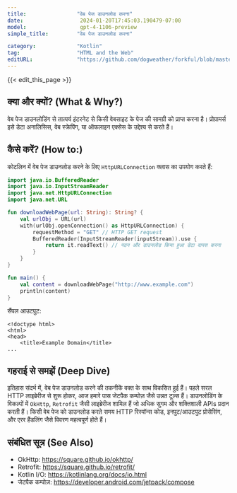 ```yaml
---
title:                "वेब पेज डाउनलोड करना"
date:                  2024-01-20T17:45:03.190479-07:00
model:                 gpt-4-1106-preview
simple_title:         "वेब पेज डाउनलोड करना"

category:             "Kotlin"
tag:                  "HTML and the Web"
editURL:              "https://github.com/dogweather/forkful/blob/master/content/hi/kotlin/downloading-a-web-page.md"
---
```


{{< edit_this_page >}}

## क्या और क्यों? (What & Why?)
वेब पेज डाउनलोडिंग से तात्पर्य इंटरनेट से किसी वेबसाइट के पेज की सामग्री को प्राप्त करना है। प्रोग्रामर्स इसे डेटा अनालिसिस, वेब स्क्रेपिंग, या ऑफलाइन एक्सेस के उद्देश्य से करते हैं।

## कैसे करें? (How to:)
कोटलिन में वेब पेज डाउनलोड करने के लिए `HttpURLConnection` क्लास का उपयोग करते हैं:

```Kotlin
import java.io.BufferedReader
import java.io.InputStreamReader
import java.net.HttpURLConnection
import java.net.URL

fun downloadWebPage(url: String): String? {
    val urlObj = URL(url)
    with(urlObj.openConnection() as HttpURLConnection) {
        requestMethod = "GET" // HTTP GET request
        BufferedReader(InputStreamReader(inputStream)).use {
            return it.readText() // पठन और डाउनलोड किया हुआ डेटा वापस करना
        }
    }
}

fun main() {
    val content = downloadWebPage("http://www.example.com")
    println(content)
}
```

सैंपल आउटपुट:
```
<!doctype html>
<html>
<head>
    <title>Example Domain</title>
...
```

## गहराई से समझें (Deep Dive)
इतिहास संदर्भ में, वेब पेज डाउनलोड करने की तकनीकें वक्त के साथ विकसित हुई हैं। पहले सरल HTTP लाइब्रेरीज से शुरू होकर, आज हमारे पास जेटपैक कम्पोज़ जैसे उन्नत टूल्स हैं। डाउनलोडिंग के विकल्पों में `OkHttp`, `Retrofit` जैसी लाइब्रेरीज शामिल हैं जो अधिक सुगम और शक्तिशाली APIs प्रदान करती हैं। किसी वेब पेज को डाउनलोड करते समय HTTP रिस्पॉन्स कोड, इनपुट/आउटपुट प्रोसेसिंग, और एरर हैंडलिंग जैसे विवरण महत्वपूर्ण होते हैं। 

## संबंधित सूत्र (See Also)
- OkHttp: https://square.github.io/okhttp/
- Retrofit: https://square.github.io/retrofit/
- Kotlin I/O: https://kotlinlang.org/docs/io.html
- जेटपैक कम्पोज़: https://developer.android.com/jetpack/compose
